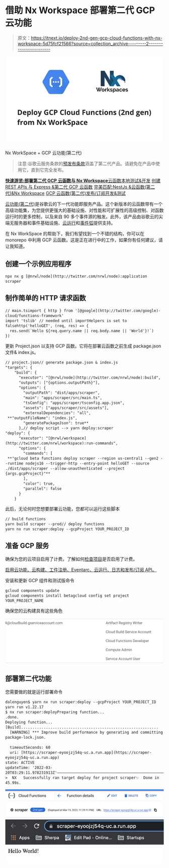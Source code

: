 # 借助 Nx Workspace 部署第二代 GCP 云功能

> 原文：<https://itnext.io/deploy-2nd-gen-gcp-cloud-functions-with-nx-workspace-5d75fcf21566?source=collection_archive---------2----------------------->

![](img/32c557804c65d117b53197bddfb6a84c.png)

Nx WorkSpace + GCP 云功能(第二代)

> 注意:谷歌云服务条款的[预发布条款](https://cloud.google.com/terms/service-terms#1)涵盖了第二代产品。请避免在产品中使用它，直到它完全发布。

[**快速游览:部署第二代 GCP 云函数与 Nx Workspace**](/deploy-2nd-gen-gcp-cloud-functions-with-nx-workspace-5d75fcf21566)[云函数本地测试&开发](https://dalenguyen.medium.com/2nd-gen-cloud-functions-local-testing-development-7c518f7bd0b1)
[创建 REST APIs 与 Express &第二代 GCP 云函数](https://dalenguyen.medium.com/create-rest-apis-with-express-2nd-gen-gcp-cloud-functions-d244dd9a4717)
[完美匹配:NestJs &云函数(第二代)&Nx Workspace](https://dalenguyen.medium.com/a-perfect-match-nestjs-cloud-functions-2nd-gen-nx-workspace-f13fb044e9a4)
[GCP 云函数(第二代)发布/订阅开发&测试](https://dalenguyen.medium.com/gcp-cloud-functions-gen-2nd-pub-sub-development-testing-2c498fa4464e)

[云功能(第二代)](https://cloud.google.com/functions/docs/2nd-gen/overview)是谷歌云的下一代功能即服务产品。这个新版本的云函数带有一个高级功能集，为您提供更强大的基础设施、对性能和可扩展性的高级控制、对函数运行时的更多控制，以及来自 90 多个事件源的触发。此外，该产品由谷歌云的尖端无服务器和事件基础设施、[云运行](https://cloud.google.com/run)和[事件弧](https://cloud.google.com/eventarc/docs)提供支持。

在 Nx WorkSpace 的帮助下，我们有望找到一个不错的结构，你可以在 monorepo 中利用 GCP 云函数。这是正在进行中的工作，如果你有任何建议，请让我知道。

## 创建一个示例应用程序

```
npx nx g [@nrwl/node](http://twitter.com/nrwl/node):application scraper
```

## 制作简单的 HTTP 请求函数

```
// main.tsimport { http } from '[@google](http://twitter.com/google)-cloud/functions-framework'
import 'tslib' // needed until importHelpers is set to falsehttp('helloGET', (req, res) => {
  res.send(`Hello ${req.query.name || req.body.name || 'World'}!`)
})
```

更新 Project.json 以支持 GCP 函数。它将在部署云函数之前生成 package.json 文件& index.js。

```
// project.json// generate package.json & index.js
"targets": {
    "build": {
      "executor": "[@nrwl/node](http://twitter.com/nrwl/node):build",
      "outputs": ["{options.outputPath}"],
      "options": {
        "outputPath": "dist/apps/scraper",
        "main": "apps/scraper/src/main.ts",
        "tsConfig": "apps/scraper/tsconfig.app.json",
        "assets": ["apps/scraper/src/assets"],
        "externalDependencies": "all",
 **"outputFileName": "index.js",
        "generatePackageJson": true**
      },// deploy script --> yarn deploy:scraper
"deploy": {
      "executor": "[@nrwl/workspace](http://twitter.com/nrwl/workspace):run-commands",
      "options": {
        "commands": [
 **"gcloud beta functions deploy scraper --region us-central1 --gen2 --runtime nodejs16 --trigger-http --entry-point helloGET --source ./dist/apps/scraper --allow-unauthenticated --project {args.gcpProject}"**
        ],
        "color": true,
        "parallel": false
      }
    }
```

此后，无论何时您想要部署云功能，您都可以运行这些脚本

```
// build functions
yarn build scraper --prod// deploy functions
yarn nx run scraper:deploy --gcpProject YOUR_PROJECT_ID
```

## 准备 GCP 服务

确保为您的云项目启用了计费。了解如何[检查项目](https://cloud.google.com/billing/docs/how-to/verify-billing-enabled)是否启用了计费。

[启用云功能、云构建、工件注册、Eventarc、云运行、日志和发布/订阅 API。](https://console.cloud.google.com/apis/enableflow?apiid=cloudbuild.googleapis.com,artifactregistry.googleapis.com,eventarc.googleapis.com,run.googleapis.com,logging.googleapis.com,pubsub.googleapis.com,cloudfunctions.googleapis.com&redirect=https:%2F%2Fcloud.google.com%2Ffunctions%2Fquickstart&_ga=2.102189761.1901670236.1647740179-970591310.1643643162&_gac=1.216638948.1645902088.CjwKCAiAvOeQBhBkEiwAxutUVEXz2xo4XUIddi0i4DE6vHJ-XFr8T6zMXCjxfNiwYUzPlIKbafGOihoCWzgQAvD_BwE)

安装和更新 GCP 组件和测试版命令

```
gcloud components update
gcloud components install betagcloud config set project YOUR_PROJECT_NAME
```

确保您的云构建具有这些角色

![](img/a5f763c04d70c6ccdd5f9d0fd771840b.png)

## 部署第二代功能

您需要做的就是运行部署命令

```
dalenguyen$ yarn nx run scraper:deploy --gcpProject YOUR_PROJECT_ID
yarn run v1.22.17
$ nx run scraper:deployPreparing function...
.done.
Deploying function...
[Build].............................................................
  [WARNING] *** Improve build performance by generating and committing package-lock.json.

  timeoutSeconds: 60
  uri: [https://scraper-eyoojzj54q-uc.a.run.app](https://scraper-eyoojzj54q-uc.a.run.app)
state: ACTIVE
updateTime: '2022-03-20T03:29:11.978231913Z'——————————————————————————————————————————————————————————————————————————————————————————————————————————————————————————————————————>  NX   Successfully ran target deploy for project scraper✨  Done in 45.99s.
```

![](img/1c4567d8a3fd2ae59315b6bfd4414459.png)![](img/09e8c578e0c9f8a84299637caa27f489.png)